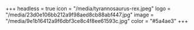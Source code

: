 +++
headless = true
icon = "/media/tyrannosaurus-rex.jpeg"
logo = "/media/23d0e106bb212a9f98aed8cb88abf447.jpg"
image = "/media/9e1b16412a9f6dbf3ce8c4f8ee61593c.jpg"
color = "#5a4ae3"
+++
